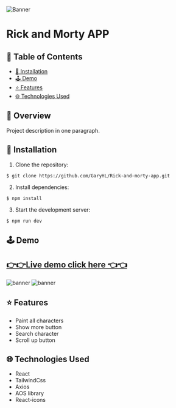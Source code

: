 ![Banner](https://i.imgur.com/e8zKRTg.png)
# Rick and Morty APP

## 📍 Table of Contents
- [🔧 Installation](#-Installation)
- [🕹️ Demo](#-Demo)
- [⭐ Features](#-Features)
- [🌐 Technologies Used](#-Technologies-Used)
  
## 📄 Overview
Project description in one paragraph.

## 🔧 Installation
1. Clone the repository:
```
$ git clone https://github.com/GaryHL/Rick-and-morty-app.git
```
2. Install dependencies:
```
$ npm install
```
3. Start the development server:
```
$ npm run dev
```

## 🕹️ Demo
[👉👉Live demo click here 👈👈](https://gary-rick-and-morty.vercel.app/)
---
![banner](https://imgur.com/E5Xf7t6.png)
![banner](https://imgur.com/7dFTXB3.png)

## ⭐ Features
- Paint all characters
- Show more button
- Search character
- Scroll up button

## 🌐 Technologies Used
- React
- TailwindCss
- Axios
- AOS library
- React-icons


